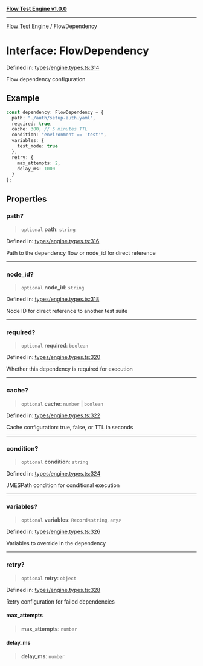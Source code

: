 [**Flow Test Engine v1.0.0**](../README.md)

***

[Flow Test Engine](../globals.md) / FlowDependency

# Interface: FlowDependency

Defined in: [types/engine.types.ts:314](https://github.com/marcuspmd/flow-test/blob/c1e02fa49ac7e6bc58b50e23ea92679f9f2bcadb/src/types/engine.types.ts#L314)

Flow dependency configuration

## Example

```typescript
const dependency: FlowDependency = {
  path: "./auth/setup-auth.yaml",
  required: true,
  cache: 300, // 5 minutes TTL
  condition: "environment == 'test'",
  variables: {
    test_mode: true
  },
  retry: {
    max_attempts: 2,
    delay_ms: 1000
  }
};
```

## Properties

### path?

> `optional` **path**: `string`

Defined in: [types/engine.types.ts:316](https://github.com/marcuspmd/flow-test/blob/c1e02fa49ac7e6bc58b50e23ea92679f9f2bcadb/src/types/engine.types.ts#L316)

Path to the dependency flow or node_id for direct reference

***

### node\_id?

> `optional` **node\_id**: `string`

Defined in: [types/engine.types.ts:318](https://github.com/marcuspmd/flow-test/blob/c1e02fa49ac7e6bc58b50e23ea92679f9f2bcadb/src/types/engine.types.ts#L318)

Node ID for direct reference to another test suite

***

### required?

> `optional` **required**: `boolean`

Defined in: [types/engine.types.ts:320](https://github.com/marcuspmd/flow-test/blob/c1e02fa49ac7e6bc58b50e23ea92679f9f2bcadb/src/types/engine.types.ts#L320)

Whether this dependency is required for execution

***

### cache?

> `optional` **cache**: `number` \| `boolean`

Defined in: [types/engine.types.ts:322](https://github.com/marcuspmd/flow-test/blob/c1e02fa49ac7e6bc58b50e23ea92679f9f2bcadb/src/types/engine.types.ts#L322)

Cache configuration: true, false, or TTL in seconds

***

### condition?

> `optional` **condition**: `string`

Defined in: [types/engine.types.ts:324](https://github.com/marcuspmd/flow-test/blob/c1e02fa49ac7e6bc58b50e23ea92679f9f2bcadb/src/types/engine.types.ts#L324)

JMESPath condition for conditional execution

***

### variables?

> `optional` **variables**: `Record`\<`string`, `any`\>

Defined in: [types/engine.types.ts:326](https://github.com/marcuspmd/flow-test/blob/c1e02fa49ac7e6bc58b50e23ea92679f9f2bcadb/src/types/engine.types.ts#L326)

Variables to override in the dependency

***

### retry?

> `optional` **retry**: `object`

Defined in: [types/engine.types.ts:328](https://github.com/marcuspmd/flow-test/blob/c1e02fa49ac7e6bc58b50e23ea92679f9f2bcadb/src/types/engine.types.ts#L328)

Retry configuration for failed dependencies

#### max\_attempts

> **max\_attempts**: `number`

#### delay\_ms

> **delay\_ms**: `number`
